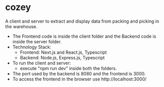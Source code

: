 # cozey
A client and server to extract and display data from packing and picking in the warehouse.

* The Frontend code is inside the client folder and the Backend code is inside the server folder.
* Technology Stack:
  - Frontend: Next.js and React.js, Typescript
  - Backend: Node.js, Express.js, Typescript
* To run the client and server:
   - execute "npm run dev" inside both the folders.
* The port used by the backend is 8080 and the frontend is 3000.
* To access the frontend in the browser use http://localhost:3000/
